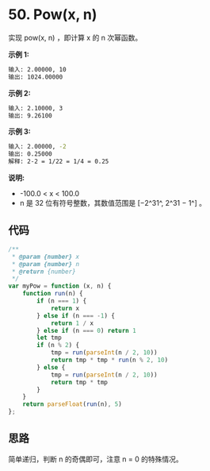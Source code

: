 # 50. Pow(x, n)

实现 pow(x, n) ，即计算 x 的 n 次幂函数。

**示例 1:**

```bash
输入: 2.00000, 10
输出: 1024.00000
```

**示例 2:**

```bash
输入: 2.10000, 3
输出: 9.26100
```

**示例 3:**

```bash
输入: 2.00000, -2
输出: 0.25000
解释: 2-2 = 1/22 = 1/4 = 0.25
```

**说明:**

- -100.0 < x < 100.0
- n 是 32 位有符号整数，其数值范围是 [−2^31^, 2^31 − 1^] 。

## 代码

```js
/**
 * @param {number} x
 * @param {number} n
 * @return {number}
 */
var myPow = function (x, n) {
    function run(n) {
        if (n === 1) {
            return x
        } else if (n === -1) {
            return 1 / x
        } else if (n === 0) return 1
        let tmp
        if (n % 2) {
            tmp = run(parseInt(n / 2, 10))
            return tmp * tmp * run(n % 2, 10)
        } else {
            tmp = run(parseInt(n / 2, 10))
            return tmp * tmp
        }
    }
    return parseFloat(run(n), 5)
};
```

## 思路

简单递归，判断 n 的奇偶即可，注意 n = 0 的特殊情况。